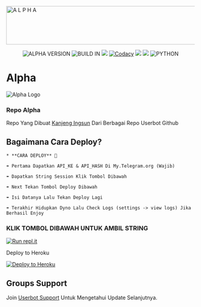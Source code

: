 <a href="https://cooltext.com"><img src="https://images.cooltext.com/5526470.gif" width="680" height="103" alt="A L P H A" /></a>



<p align="center">
    <img alt="ALPHA VERSION" src="https://img.shields.io/badge/ALPHA%20VERSION-4.+-brightgreen"/>
    <img alt="BUILD IN" src="https://img.shields.io/badge/BUILD%20-Last Day-brightgreen"/>
           <a href="https://travis-ci.com/AftahBagas/Alpha-Userbot.svg?branch=Alpha" /></a>
    <a href="https://github.com/AftahBagas/Alpha-Userbot/network/members"> <img src="https://img.shields.io/github/forks/AftahBagas/Alpha-Userbot?logo=github&style=for-the-badge" /></a>
           <a href="https://app.codacy.com/gh/AftahBagas/Alpha-Userbot/dashboard"> <img src="https://img.shields.io/codacy/grade/a8f0747a964e4712818a28d2a7f4edd3?color=blue&logo=codacy&style=for-the-badge" alt="Codacy" /></a>
    <a href="https://github.com/AftahBagas/Alpha-Userbot"> <img src="https://img.shields.io/github/repo-size/AftahBagas/Alpha-Userbot?logo=github&style=for-the-badge" /></a>
    <a href="https://pypi.org/project/Telethon/"> <img src="https://img.shields.io/pypi/v/telethon?label=telethon&logo=pypi&logoColor=white&style=for-the-badge" /></a>
    <img alt="PYTHON" src="https://img.shields.io/badge/PYTHON-v3.9.0-blue?style=for-the-badge&logo=appveyor"/>
   </p>







# Alpha
![Alpha Logo](https://telegra.ph/file/47d78f16b499eb3bbd8a4.jpg)



### Repo Alpha
Repo Yang Dibuat [Kanjeng Ingsun](https://t.me/kanjengIngsun) Dari Berbagai Repo Userbot Github 

## Bagaimana Cara Deploy?

```
* **CARA DEPLOY** 🔧

➠ Pertama Dapatkan API_KE & API_HASH Di My.Telegram.org (Wajib)

➠ Dapatkan String Session Klik Tombol Dibawah

➠ Next Tekan Tombol Deploy Dibawah

➠ Isi Datanya Lalu Tekan Deploy Lagi

➠ Terakhir Hidupkan Dyno Lalu Check Logs (settings -> view logs) Jika Berhasil Enjoy 
```






### KLIK TOMBOL DIBAWAH UNTUK AMBIL STRING 

[![Run repl.it](https://img.shields.io/badge/run-string__session.py-blue?style=for-the-badge&logo=repl.it)](https://replit.com/@AftahBagas/Alpha#main.py)



Deploy to Heroku

<p><a href="https://heroku.com/deploy?templatehttps://github.com/AftahBagas/Alpha_"> <img src="https://www.herokucdn.com/deploy/button.svg" alt="Deploy to Heroku" /></a></p>


## Groups Support

Join [Userbot Support](https://t.me/petercord) Untuk Mengetahui Update Selanjutnya.


